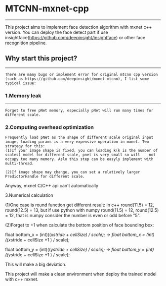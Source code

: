 # MTCNN-mxnet-cpp
--------------------
This project aims to implement face detection algorithm with mxnet c++ version. You can deploy the face detect part if use insightface(https://github.com/deepinsight/insightface) or other face recognition pipeline.

## Why start this project?
--------------------
    There are many bugs or implement error for original mtcnn cpp version (such as https://github.com/deepinsight/mxnet-mtcnn), I list some typical issue:

### 1.Memory leak
____
    Forget to free pNet memory, especially pNet will run many times for different scale.
    
### 2.Computing overhead optimization
    Frequently load pNet as the shape of different scale original input image, loading params is a very expensive operation in mxnet. Two strategy for this:  
    (1)If your image shape is fixed, you can loading k(k is the number of scales) model for different scale, pnet is very small so will    not occupy too many memory. Aslo this step can be easyly implement with multi-thread.

    (2)If image shape may change, you can set a relatively larger PredictorHandle for different scale.
Anyway, mxnet C/C++ api can't automatically 

3.Numerical calculation

  (1)One case is round function get different result:
  In c++ round(11.5) = 12, round(12.5) = 13, but if use python with numpy round(11.5) = 12, round(12.5) = 12, that is numpy consider the     number is even or odd before "5".

  (2)Forget to +1 when calculate the bottom position of face bounding box:

  float bottom_x = (int)((x*stride + cellSize) / scale);  -> float bottom_x = (int)((x*stride + cellSize +1 ) / scale); 
  
  float bottom_y = (int)((y*stride + cellSize) / scale);  -> float bottom_y = (int)((y*stride + cellSize +1 ) / scale);

This will make a big deviation.

This project will make a clean environment when deploy the trained model with c++ mxnet.
